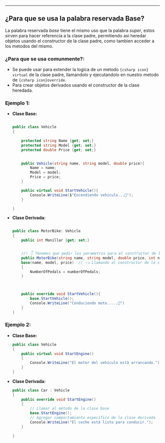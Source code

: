 
---
## ¿Para que se usa la palabra reservada Base?
La palabra reservada *base*  tiene el mismo uso que la palabra *super*, estos sirven para  hacer referencia a la clase padre, permitiendo asi heredar objetos usando el constructor de la clase padre, como tambien acceder a los metodos del mismo. 

### ¿Para que se usa comunmente?:
- Se puede usar para extender la logica de un metodo `{csharp icon} virtual` de la clase padre, llamandolo y ejecutandolo en nuestro metodo de `{csharp icon}override`.
- Para crear objetos derivados usando el constructor de la clase heredada.

### Ejemplo 1:
- **Clase Base:**

	```cs title:VehicleClass
	
	public class Vehicle 
	{
	    
	    protected string Name {get; set;}
	    protected string Model {get; set;}
	    protected double Price {get; set;}
	
			
	    public Vehicle(string name, string model, double price){
	        Name = name;
	        Model = model;
	        Price = price;
	    }
	
	    public virtual void StartVehicle(){
	        Console.WriteLine($"Encendiendo vehiculo...🔑");
	    }
	
	}
	
	```
	

- **Clase Derivada:**
	```cs title:MotorBike
	
	public class MotorBike: Vehicle 
	{
	    public int Manillar {get; set;}
	
	
	    //! 👇 Tenemos que pedir los parametros para el constructor de la clase base en la clase heredada
	    public MotorBike(string name, string model, double price, int numberOfPedals) : 
	    base(name, model, price)  // 👈 Llamando al constructor de la clase con la palabra base
	    {
	        NumberOfPedals = numberOfPedals;
	    }
	
	
	    
	    public override void StartVehicle(){
	        base.StartVehicle();
			Console.WriteLine("Conduciendo moto.....🛵")
	    }
	}
	```

### Ejemplo 2:

- **Clase Base:**
	```csharp
	public class Vehicle
	{
	    public virtual void StartEngine()
	    {
	        Console.WriteLine("El motor del vehículo está arrancando.");
	    }
	}

	```

- **Clase Derivada:**
	```csharp
	public class Car : Vehicle
	{
	    public override void StartEngine()
	    {
	        // Llamar al método de la clase base
	        base.StartEngine();
	        // Agregar comportamiento específico de la clase derivada
	        Console.WriteLine("El coche está listo para conducir.");
	    }
		
	}
	```



